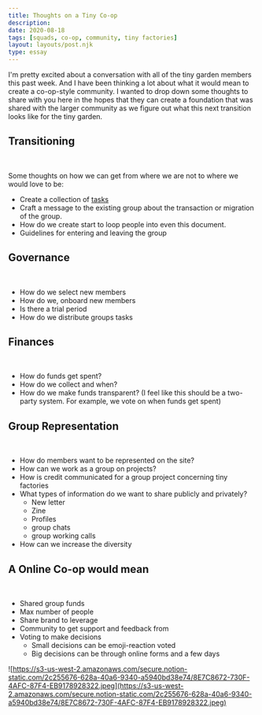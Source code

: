 ```yaml
---
title: Thoughts on a Tiny Co-op
description:
date: 2020-08-18
tags: [squads, co-op, community, tiny factories]
layout: layouts/post.njk
type: essay
---
```


I'm pretty excited about a conversation with all of the tiny garden members this past week. And I have been thinking a lot about what it would mean to create a co-op-style community. <!-- excerpt -->I wanted to drop down some thoughts to share with you here in the hopes that they can create a foundation that was shared with the larger community as we figure out what this next transition looks like for the tiny garden.
&nbsp;
&nbsp;

## Transitioning

&nbsp;

Some thoughts on how we can get from where we are not to where we would love to be:
&nbsp;

- Create a collection of [tasks](https://www.notion.so/tinyfactories/A-Tiny-Co-op-58fb472eb52241c8af2b3e81b0fb8887#1bb4eb4f144a4761be574ad607030a31)
- Craft a message to the existing group about the transaction or migration of the group.
- How do we create start to loop people into even this document.
- Guidelines for entering and leaving the group
  &nbsp;
  &nbsp;

## Governance

&nbsp;

- How do we select new members
- How do we, onboard new members
- Is there a trial period
- How do we distribute groups tasks
  &nbsp;
  &nbsp;

## Finances

&nbsp;

- How do funds get spent?
- How do we collect and when?
- How do we make funds transparent? (I feel like this should be a two-party system. For example, we vote on when funds get spent)
  &nbsp;
  &nbsp;

## Group Representation

&nbsp;

- How do members want to be represented on the site?
- How can we work as a group on projects?
- How is credit communicated for a group project concerning tiny factories
- What types of information do we want to share publicly and privately?
  - New letter
  - Zine
  - Profiles
  - group chats
  - group working calls
- How can we increase the diversity
  &nbsp;
  &nbsp;

## A Online Co-op would mean

&nbsp;

- Shared group funds
- Max number of people
- Share brand to leverage
- Community to get support and feedback from
- Voting to make decisions
  - Small decisions can be emoji-reaction voted
  - Big decisions can be through online forms and a few days
    &nbsp;

![https://s3-us-west-2.amazonaws.com/secure.notion-static.com/2c255676-628a-40a6-9340-a5940bd38e74/8E7C8672-730F-4AFC-87F4-EB9178928322.jpeg](https://s3-us-west-2.amazonaws.com/secure.notion-static.com/2c255676-628a-40a6-9340-a5940bd38e74/8E7C8672-730F-4AFC-87F4-EB9178928322.jpeg)
